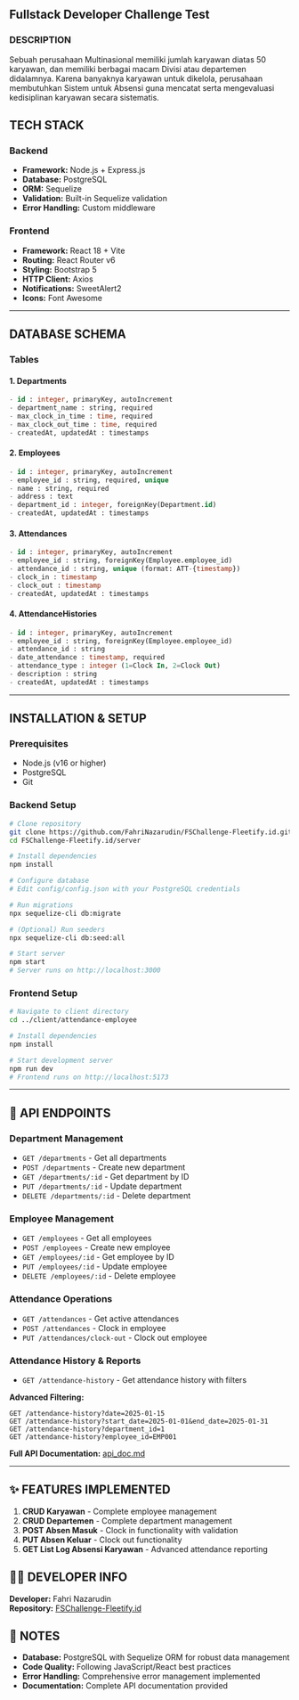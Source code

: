 ## Fullstack Developer Challenge Test

### DESCRIPTION

Sebuah perusahaan Multinasional memiliki jumlah karyawan diatas 50 karyawan, dan memiliki berbagai macam Divisi atau departemen didalamnya. Karena banyaknya karyawan untuk dikelola, perusahaan membutuhkan Sistem untuk Absensi guna mencatat serta mengevaluasi kedisiplinan karyawan secara sistematis.

## TECH STACK

### Backend

- **Framework:** Node.js + Express.js
- **Database:** PostgreSQL
- **ORM:** Sequelize
- **Validation:** Built-in Sequelize validation
- **Error Handling:** Custom middleware

### Frontend

- **Framework:** React 18 + Vite
- **Routing:** React Router v6
- **Styling:** Bootstrap 5
- **HTTP Client:** Axios
- **Notifications:** SweetAlert2
- **Icons:** Font Awesome

---

## DATABASE SCHEMA

### Tables

#### 1. Departments

```sql
- id : integer, primaryKey, autoIncrement
- department_name : string, required
- max_clock_in_time : time, required
- max_clock_out_time : time, required
- createdAt, updatedAt : timestamps
```

#### 2. Employees

```sql
- id : integer, primaryKey, autoIncrement
- employee_id : string, required, unique
- name : string, required
- address : text
- department_id : integer, foreignKey(Department.id)
- createdAt, updatedAt : timestamps
```

#### 3. Attendances

```sql
- id : integer, primaryKey, autoIncrement
- employee_id : string, foreignKey(Employee.employee_id)
- attendance_id : string, unique (format: ATT-{timestamp})
- clock_in : timestamp
- clock_out : timestamp
- createdAt, updatedAt : timestamps
```

#### 4. AttendanceHistories

```sql
- id : integer, primaryKey, autoIncrement
- employee_id : string, foreignKey(Employee.employee_id)
- attendance_id : string
- date_attendance : timestamp, required
- attendance_type : integer (1=Clock In, 2=Clock Out)
- description : string
- createdAt, updatedAt : timestamps
```

---

## INSTALLATION & SETUP

### Prerequisites

- Node.js (v16 or higher)
- PostgreSQL
- Git

### Backend Setup

```bash
# Clone repository
git clone https://github.com/FahriNazarudin/FSChallenge-Fleetify.id.git
cd FSChallenge-Fleetify.id/server

# Install dependencies
npm install

# Configure database
# Edit config/config.json with your PostgreSQL credentials

# Run migrations
npx sequelize-cli db:migrate

# (Optional) Run seeders
npx sequelize-cli db:seed:all

# Start server
npm start
# Server runs on http://localhost:3000
```

### Frontend Setup

```bash
# Navigate to client directory
cd ../client/attendance-employee

# Install dependencies
npm install

# Start development server
npm run dev
# Frontend runs on http://localhost:5173
```

---

## 📡 API ENDPOINTS

### Department Management

- `GET /departments` - Get all departments
- `POST /departments` - Create new department
- `GET /departments/:id` - Get department by ID
- `PUT /departments/:id` - Update department
- `DELETE /departments/:id` - Delete department

### Employee Management

- `GET /employees` - Get all employees
- `POST /employees` - Create new employee
- `GET /employees/:id` - Get employee by ID
- `PUT /employees/:id` - Update employee
- `DELETE /employees/:id` - Delete employee

### Attendance Operations

- `GET /attendances` - Get active attendances
- `POST /attendances` - Clock in employee
- `PUT /attendances/clock-out` - Clock out employee

### Attendance History & Reports

- `GET /attendance-history` - Get attendance history with filters

**Advanced Filtering:**

```
GET /attendance-history?date=2025-01-15
GET /attendance-history?start_date=2025-01-01&end_date=2025-01-31
GET /attendance-history?department_id=1
GET /attendance-history?employee_id=EMP001
```

**Full API Documentation:** [api_doc.md](./api_doc.md)

---

## ✨ FEATURES IMPLEMENTED


1. **CRUD Karyawan** - Complete employee management
2. **CRUD Departemen** - Complete department management
3. **POST Absen Masuk** - Clock in functionality with validation
4. **PUT Absen Keluar** - Clock out functionality
5. **GET List Log Absensi Karyawan** - Advanced attendance reporting

## 👨‍💻 DEVELOPER INFO

**Developer:** Fahri Nazarudin  
**Repository:** [FSChallenge-Fleetify.id](https://github.com/FahriNazarudin/FSChallenge-Fleetify.id)

## 📝 NOTES

- **Database:** PostgreSQL with Sequelize ORM for robust data management
- **Code Quality:** Following JavaScript/React best practices
- **Error Handling:** Comprehensive error management implemented
- **Documentation:** Complete API documentation provided


